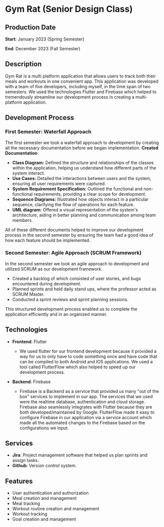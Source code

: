 Gym Rat (Senior Design Class)
======

## Production Date
**Start**: January 2023 (Spring Semester) 

**End**: December 2023 (Fall Semester)


## Description
Gym Rat is a multi platform application that allows users to track both their meals and workouts in one convenient app. This application was developed with a team of five developers, including myself, in the time span of two semesters. We used the technologies Flutter and Firebase which helped to tremendously streamline our development process in creating a multi-platform application.

## Development Process

### First Semester: Waterfall Approach
The first semester we took a waterfall approach to development by creating all the necessary documentation before we began implementation. 
**Created Documentation**
- **Class Diagram:** Defined the structure and relationships of the classes within the application, helping us understand how different parts of the system interact.
- **Use Cases:** Detailed the interactions between users and the system, ensuring all user requirements were captured.
- **System Requirement Specification:** Outlined the functional and non-functional requirements, providing a clear scope for development.
- **Sequence Diagrams:** Illustrated how objects interact in a particular sequence, clarifying the flow of operations for each feature.
- **UML diagram:** Offered a visual representation of the system's architecture, aiding in better planning and communication among team members.

All of these different documents helped to improve our development process in the second semester by ensuring the team had a good idea of how each feature should be implemented.

### Second Semester: Agile Approach (SCRUM Framework)
In the second semester we took an agile approach to development and utilized SCRUM as our development framework. 
- Created a backlog of which consisted of user stories, and bugs encountered during development.
- Planned sprints and held daily stand ups, where the professor acted as SCRUM Master.
- Conducted a sprint reviews and sprint planning sessions. 

This structured development process enabled us to complete the application efficiently and in an organized manner.

## Technologies

- **Frontend**: Flutter
    - We used flutter for our frontend development because it provided a way for us to only have to code something once and have code that can be compiled to both Android and IOS applications. We used a tool called FlutterFlow which also helped to speed up our development process. 

- **Backend**: Firebase
    - Firebase is a Backend as a service that provided us many "out of the box" services to implement in our app. The services that we used were the realtime database, authentication and cloud storage. Firebase also seamlessly integrates with Flutter because they are both developed/maintained by Google. FlutterFlow made it easy to configure Firebase in our application via a service account which made all the automated changes to the Firebase based on the configurations we input.

## Services
- **Jira**: Project management software that helped us plan sprints and assign tasks.
- **Github**: Version control system.

## Features
- User authentication and authorization
- Meal creation and management
- Meal tracking
- Workout routine creation and management
- Workout tracking 
- Goal creation and management